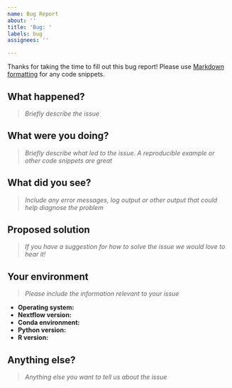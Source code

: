 ```yaml
---
name: Bug Report
about: ''
title: 'Bug: '
labels: bug
assignees: ''

---
```


Thanks for taking the time to fill out this bug report!
Please use [Markdown formatting](https://docs.github.com/en/get-started/writing-on-github/getting-started-with-writing-and-formatting-on-github/basic-writing-and-formatting-syntax#quoting-code) for any code snippets.

## What happened?

> _Briefly describe the issue_

## What were you doing?

> _Briefly describe what led to the issue. A reproducible example or other code snippets are great_

## What did you see?

> _Include any error messages, log output or other output that could help diagnose the problem_

## Proposed solution

> _If you have a suggestion for how to solve the issue we would love to hear it!_

## Your environment

> _Please include the information relevant to your issue_

- **Operating system:**
- **Nextflow version:**
- **Conda environment:**
- **Python version:**
- **R version:**

## Anything else?

> _Anything else you want to tell us about the issue_
